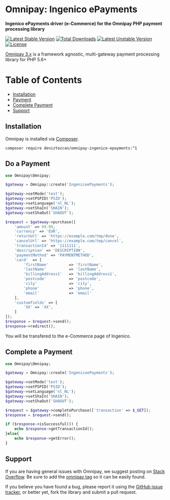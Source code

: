# Omnipay: Ingenico ePayments

**Ingenico ePayments driver (e-Commerce) for the Omnipay PHP payment processing library**

[![Latest Stable Version](https://poser.pugx.org/deniztezcan/omnipay-ingenico-epayments/v/stable)](https://packagist.org/packages/deniztezcan/omnipay-ingenico-epayments) 
[![Total Downloads](https://poser.pugx.org/deniztezcan/omnipay-ingenico-epayments/downloads)](https://packagist.org/packages/deniztezcan/omnipay-ingenico-epayments) 
[![Latest Unstable Version](https://poser.pugx.org/deniztezcan/omnipay-ingenico-epayments/v/unstable)](https://packagist.org/packages/deniztezcan/omnipay-ingenico-epayments) 
[![License](https://poser.pugx.org/deniztezcan/omnipay-ingenico-epayments/license)](https://packagist.org/packages/deniztezcan/omnipay-ingenico-epayments)

[Omnipay 3.x](https://github.com/thephpleague/omnipay) is a framework agnostic, multi-gateway payment processing library for PHP 5.6+

Table of Contents
=================
* [Installation](#installation)
* [Payment](#Do&#32;a&#32;Payment)
* [Complete Payment](#Complete&#32;a&#32;Payment)
* [Support](#support)

## Installation

Omnipay is installed via [Composer](http://getcomposer.org/).

```
composer require deniztezcan/omnipay-ingenico-epayments:^1
```

## Do a Payment

```php
use Omnipay\Omnipay;

$gateway = Omnipay::create('IngenicoePayments');

$gateway->setMode('test');
$gateway->setPSPID('PSID');
$gateway->setLanguage('nl_NL');
$gateway->setShaIn('SHAIN');
$gateway->setShaOut('SHAOUT');

$request = $gateway->purchase([
	'amount' => 99.99, 
	'currency' => 'EUR', 
	'returnUrl' => 'https://example.com/tmp/done',
	'cancelUrl' => 'https://example.com/tmp/cancel', 
	'transactionId' => '1111111', 
	'description' => 'DESCRIPTION',
	'paymentMethod' => 'PAYMENTMETHOD',
	'card'	=> [
		'firstName'			=> 'firstName',
		'lastName'			=> 'lastName',
		'billingAddress1'	=> 'billingAddress1',
		'postcode'			=> 'postcode',
		'city'				=> 'city',
		'phone'				=> 'phone',
		'email'				=> 'email'
	],
	'customfields' => [
		'XX' => 'XX',
	]
]);
$response = $request->send();
$response->redirect();
```

You will be transfered to the e-Commerce page of Ingenico.

## Complete a Payment

```php
use Omnipay\Omnipay;

$gateway = Omnipay::create('IngenicoePayments');

$gateway->setMode('test');
$gateway->setPSPID('PSID');
$gateway->setLanguage('nl_NL');
$gateway->setShaIn('SHAIN');
$gateway->setShaOut('SHAOUT');

$request = $gateway->completePurchase(['transaction' => $_GET]);
$response = $request->send();

if ($response->isSuccessful()) {
	echo $response->getTransactionId();
}else{
	echo $response->getError();
}
```

## Support

If you are having general issues with Omnipay, we suggest posting on [Stack Overflow](http://stackoverflow.com/). Be sure to add the [omnipay tag](http://stackoverflow.com/questions/tagged/omnipay) so it can be easily found.

If you believe you have found a bug, please report it using the [GitHub issue tracker](https://github.com/deniztezcan/omnipay-ingenico-epayments/issues), or better yet, fork the library and submit a pull request.